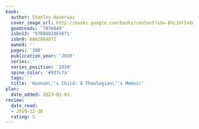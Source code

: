 ```yaml
---
book:
  author: Stanley Hauerwas
  cover_image_url: http://books.google.com/books/content?id=-BhzJbYIxXAC&printsec=frontcover&img=1&zoom=1&edge=curl&source=gbs_api
  goodreads: '7876049'
  isbn13: '9780802864871'
  isbn9: 0802864872
  owned: ''
  pages: '308'
  publication_year: '2010'
  series: ''
  series_position: '2010'
  spine_color: '#937c7a'
  tags: ''
  title: 'Hannah\''s Child: A Theologian\''s Memoir'
plan:
  date_added: 2023-01-01
review:
  date_read:
  - 2019-12-30
  rating: 5
---
```


